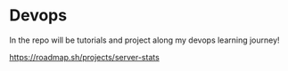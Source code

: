 # Devops

In the repo will be tutorials and project along my devops learning journey!


https://roadmap.sh/projects/server-stats
